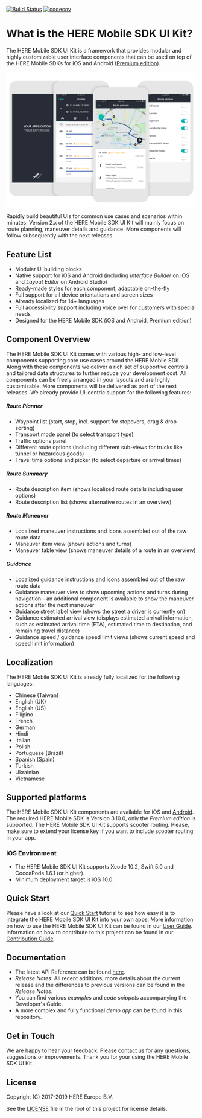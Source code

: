 [![Build Status](https://travis-ci.com/heremaps/msdkui-ios.svg?branch=master)](https://travis-ci.com/heremaps/msdkui-ios) [![codecov](https://codecov.io/gh/heremaps/msdkui-ios/branch/master/graph/badge.svg)](https://codecov.io/gh/heremaps/msdkui-ios)

# What is the HERE Mobile SDK UI Kit?
The HERE Mobile SDK UI Kit is a framework that provides modular and highly customizable user interface components that can be used on top of the HERE Mobile SDKs for iOS and Android ([Premium edition](https://developer.here.com/develop/mobile-sdks)).

![](https://github.com/heremaps/msdkui-ios/blob/master/Documentation/Guides/Images/UIKit_Intro.png?raw=true)

Rapidly build beautiful UIs for common use cases and scenarios within minutes. Version 2.x of the HERE Mobile SDK UI Kit will mainly focus on route planning, maneuver details and guidance. More components will follow subsequently with the next releases.

## Feature List
- Modular UI building blocks
- Native support for iOS and Android (including _Interface Builder_ on iOS and _Layout Editor_ on Android Studio)
- Ready-made styles for each component, adaptable on-the-fly
- Full support for all device orientations and screen sizes
- Already localized for 14+ languages
- Full accessibility support including voice over for customers with special needs
- Designed for the HERE Mobile SDK (iOS and Android, Premium edition)

## Component Overview
The HERE Mobile SDK UI Kit comes with various high- and low-level components supporting core use cases around the HERE Mobile SDK. Along with these components we deliver a rich set of supportive controls and tailored data structures to further reduce your development cost. All components can be freely arranged in your layouts and are highly customizable. More components will be delivered as part of the next releases. We already provide UI-centric support for the following features:

##### Route Planner
- Waypoint list (start,  stop, incl. support for stopovers, drag & drop sorting)
- Transport mode panel (to select transport type)
- Traffic options panel
- Different route options (including different sub-views for trucks like tunnel or hazardous goods)
- Travel time options and picker (to select departure or arrival times)

##### Route Summary
- Route description item (shows localized route details including user options)
- Route description list (shows alternative routes in an overview)

##### Route Maneuver
- Localized maneuver instructions and icons assembled out of the raw route data
- Maneuver item view (shows actions and turns)
- Maneuver table view (shows maneuver details of a route in an overview)

##### Guidance
- Localized guidance instructions and icons assembled out of the raw route data
- Guidance maneuver view to show upcoming actions and turns during navigation - an additional component is available to show the maneuver actions after the next maneuver
- Guidance street label view (shows the street a driver is currently on)
- Guidance estimated arrival view (displays estimated arrival information, such as estimated arrival time (ETA), estimated time to destination, and remaining travel distance)
- Guidance speed / guidance speed limit views (shows current speed and speed limit information)

## Localization
The HERE Mobile SDK UI Kit is already fully localized for the following languages:

- Chinese (Taiwan)
- English (UK)
- English (US)
- Filipino
- French
- German
- Hindi
- Italian
- Polish
- Portuguese (Brazil)
- Spanish (Spain)
- Turkish
- Ukrainian
- Vietnamese

## Supported platforms
The HERE Mobile SDK UI Kit components are available for iOS and [Android](https://github.com/heremaps/msdkui-android). The required HERE Mobile SDK is Version 3.10.0, only the _Premium edition_ is supported. The HERE Mobile SDK UI Kit supports scooter routing. Please, make sure to extend your license key if you want to include scooter routing in your app.

### iOS Environment
- The HERE Mobile SDK UI Kit supports Xcode 10.2, Swift 5.0 and CocoaPods 1.6.1 (or higher).
- Minimum deployment target is iOS 10.0.

## Quick Start
Please have a look at our [Quick Start](https://github.com/heremaps/msdkui-ios/blob/master/Documentation/Guides/QuickStart.md) tutorial to see how easy it is to integrate the HERE Mobile SDK UI Kit into your own apps. More information on how to use the HERE Mobile SDK UI Kit can be found in our [User Guide](https://github.com/heremaps/msdkui-ios/blob/master/Documentation/Guides/UserGuide.md). Information on how to contribute to this project can be found in our [Contribution Guide](https://github.com/heremaps/msdkui-ios/blob/master/Documentation/Guides/ContributionGuide.md).

## Documentation
- The latest API Reference can be found [here](https://heremaps.github.io/msdkui-ios/).
- _Release Notes_: All recent additions, more details about the current release and the differences to previous versions can be found in the _Release Notes_.
- You can find various _examples_ and _code snippets_ accompanying the Developer's Guide.
- A more complex and fully functional _demo app_ can be found in this repository.

## Get in Touch
We are happy to hear your feedback. Please [contact us](https://developer.here.com/contact-us) for any questions, suggestions or improvements. Thank you for your using the HERE Mobile SDK UI Kit.

## License
Copyright (C) 2017-2019 HERE Europe B.V.

See the [LICENSE](https://github.com/heremaps/msdkui-ios/blob/master/LICENSE) file in the root of this project for license details.
